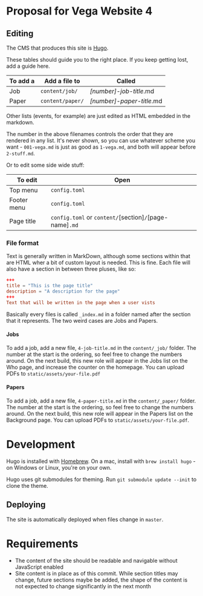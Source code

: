# Proposal for Vega Website 4

## Editing
The CMS that produces this site is [Hugo](https://gohugo.io/).

These tables should guide you to the right place. If you keep getting lost, add a guide here.

| To add a   | Add a file to | Called |
|------------|---------------|--------|
| Job        | `content/job/`   | _[number]_-_job-title_.md |
| Paper      | `content/paper/` | _[number]_-_paper-title_.md |

Other lists (events, for example) are just edited as HTML embedded in the markdown.

The number in the above filenames controls the order that they are rendered in any list. It's never shown, so you can use whatever scheme you want - `001-vega.md` is just as good as `1-vega.md`, and both will appear before `2-stuff.md`.

Or to edit some side wide stuff:

| To edit   | Open |
|-----------|--------|
| Top menu    | `config.toml` |
| Footer menu | `config.toml` |
| Page title | `config.toml` or  `content/`[section]`/`[page-name]`.md` |



### File format
Text is generally written in MarkDown, although some sections within that are HTML wher a bit of custom layout is needed. This is fine. Each file will also have a section in between three pluses, like so:

```toml
+++
title = "This is the page title"
description = "A description for the page"
+++
Text that will be written in the page when a user vists
```

Basically every files is called `_index.md` in a folder named after the section that it represents. The two weird cases are Jobs and Papers.

#### Jobs
To add a job, add a new file, `4-job-title.md` in the `content/_job/` folder. The number at the start is the ordering, so feel free to change the numbers around. On the next build, this new role will appear in the Jobs list on the Who page, and increase the counter on the homepage. You can upload PDFs to `static/assets/your-file.pdf`

#### Papers
To add a job, add a new file, `4-paper-title.md` in the `content/_paper/` folder. The number at the start is the ordering, so feel free to change the numbers around. On the next build, this new role will appear in the Papers list on the Background page. You can upload PDFs to `static/assets/your-file.pdf`.

# Development
Hugo is installed with [Homebrew](https://brew.sh/). On a mac, install with `brew install hugo` - on Windows or Linux, you're on your own.

Hugo uses git submodules for theming. Run `git submodule update --init` to clone the theme.

## Deploying
The site is automatically deployed when files change in `master`.

# Requirements
- The content of the site should be readable and navigable without JavaScript enabled
- Site content is in place as of this commit. While section titles may change, future sections maybe be added, the shape of the content is not expected to change significantly in the next month
